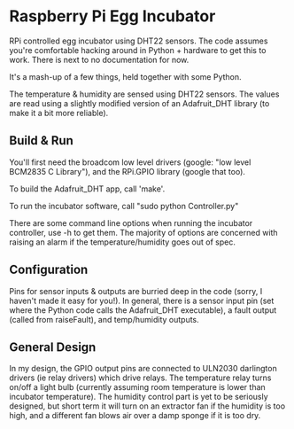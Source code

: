 Raspberry Pi Egg Incubator
=============

RPi controlled egg incubator using DHT22 sensors.  The code assumes you're comfortable hacking around in Python + hardware to get this to work.  There is next to no documentation for now.

It's a mash-up of a few things, held together with some Python.

The temperature & humidity are sensed using DHT22 sensors.  The values are read using a slightly modified version of an Adafruit_DHT library (to make it a bit more reliable).

Build & Run
-----------
You'll first need the broadcom low level drivers (google: "low level BCM2835 C Library"), and the RPi.GPIO library (google that too).


To build the Adafruit_DHT app, call 'make'.

To run the incubator software, call "sudo python Controller.py"


There are some command line options when running the incubator controller, use -h to get them.  The majority of options are concerned with raising an alarm if the temperature/humidity goes out of spec.

Configuration
-------------
Pins for sensor inputs & outputs are burried deep in the code (sorry, I haven't made it easy for you!).  In general, there is a sensor input pin (set where the Python code calls the Adafruit_DHT executable), a fault output (called from raiseFault), and temp/humidity outputs.

General Design
--------------
In my design, the GPIO output pins are connected to ULN2030 darlington drivers (ie relay drivers) which drive relays.  The temperature relay turns on/off a light bulb (currently assuming room temperature is lower than incubator temperature).  The humidity control part is yet to be seriously designed, but short term it will turn on an extractor fan if the humidity is too high, and a different fan blows air over a damp sponge if it is too dry.
